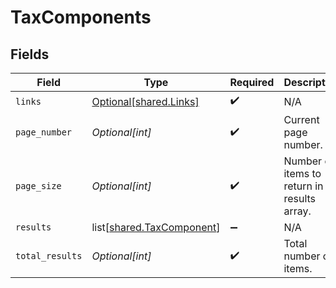# TaxComponents


## Fields

| Field                                                                | Type                                                                 | Required                                                             | Description                                                          |
| -------------------------------------------------------------------- | -------------------------------------------------------------------- | -------------------------------------------------------------------- | -------------------------------------------------------------------- |
| `links`                                                              | [Optional[shared.Links]](undefined/models/shared/links.md)           | :heavy_check_mark:                                                   | N/A                                                                  |
| `page_number`                                                        | *Optional[int]*                                                      | :heavy_check_mark:                                                   | Current page number.                                                 |
| `page_size`                                                          | *Optional[int]*                                                      | :heavy_check_mark:                                                   | Number of items to return in results array.                          |
| `results`                                                            | list[[shared.TaxComponent](undefined/models/shared/taxcomponent.md)] | :heavy_minus_sign:                                                   | N/A                                                                  |
| `total_results`                                                      | *Optional[int]*                                                      | :heavy_check_mark:                                                   | Total number of items.                                               |